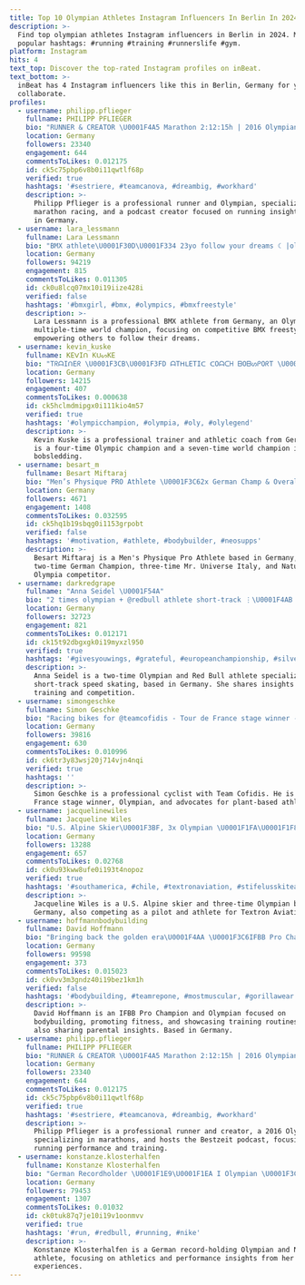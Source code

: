 ```yaml
---
title: Top 10 Olympian Athletes Instagram Influencers In Berlin In 2024
description: >-
  Find top olympian athletes Instagram influencers in Berlin in 2024. Most
  popular hashtags: #running #training #runnerslife #gym.
platform: Instagram
hits: 4
text_top: Discover the top-rated Instagram profiles on inBeat.
text_bottom: >-
  inBeat has 4 Instagram influencers like this in Berlin, Germany for you to
  collaborate.
profiles:
  - username: philipp.pflieger
    fullname: PHILIPP PFLIEGER
    bio: "RUNNER & CREATOR \U0001F4A5 Marathon 2:12:15h | 2016 Olympian \U0001F4AF @adidas_de Athlete \U0001F3BD @laufteamhamburg \U0001F399 @bestzeit.podcast \U0001F4DA #LaufenAmLimit"
    location: Germany
    followers: 23340
    engagement: 644
    commentsToLikes: 0.012175
    id: ck5c75pbp6v8b0i11qwtlf68p
    verified: true
    hashtags: '#sestriere, #teamcanova, #dreambig, #workhard'
    description: >-
      Philipp Pflieger is a professional runner and Olympian, specializing in
      marathon racing, and a podcast creator focused on running insights. Based
      in Germany.
  - username: lara_lessmann
    fullname: Lara Lessmann
    bio: "BMX athlete\U0001F30D\U0001F334 23yo follow your dreams ☾ |olympian WC:3x\U0001F9474x\U0001F9483x\U0001F949WORLDS\U0001F948EC: 2x\U0001F948 @redbullgermany @vans_europe @oakley @totalbmx @ridetsg @kunstformbmxshop"
    location: Germany
    followers: 94219
    engagement: 815
    commentsToLikes: 0.011305
    id: ck0u8lcq07mx10i19iize428i
    verified: false
    hashtags: '#bmxgirl, #bmx, #olympics, #bmxfreestyle'
    description: >-
      Lara Lessmann is a professional BMX athlete from Germany, an Olympian and
      multiple-time world champion, focusing on competitive BMX freestyle and
      empowering others to follow their dreams.
  - username: kevin_kuske
    fullname: KEᐯIᑎ KᑌᔕKE
    bio: "TᖇᗩIᑎEᖇ \U0001F3CB\U0001F3FD ᗩTᕼᒪETIᑕ ᑕOᗩᑕᕼ ᗷOᗷᔕᑭOᖇT \U0001F3C3\U0001F3FD\U0001F1E9\U0001F1EA \U0001F9474 x ᏫᒪᎩᗰᑭiᑕ ᑕᕼᗩᗰᑭισᑎ \U0001F9482 x ᏫᒪᎩᗰᑭiᑕ ᗰᏋᎴᎯᒪ \U0001F3C67 x ᗯOᖇᒪᗪ ᑕᕼᗩᗰᑭIOᑎ \U0001F525ᐯ OᒪYᗰᑭIᑕ GᗩᗰEᔕ\U0001F33F \U0001F48A ᖇEᗩᒪ ᔕᑌᑭᑭᔕ ᗯIᑎᑎEᖇᔕᖴOOᗪ \U0001F512\U0001F468‍\U0001F469‍\U0001F466"
    location: Germany
    followers: 14215
    engagement: 407
    commentsToLikes: 0.000638
    id: ck5hclmdmipgx0i111kio4m57
    verified: true
    hashtags: '#olympicchampion, #olympia, #oly, #olylegend'
    description: >-
      Kevin Kuske is a professional trainer and athletic coach from Germany. He
      is a four-time Olympic champion and a seven-time world champion in
      bobsledding.
  - username: besart_m
    fullname: Besart Miftaraj
    bio: "Men’s Physique PRO Athlete \U0001F3C62x German Champ & Overall Champ\U0001F1E9\U0001F1EA \U0001F3C63x Mr. Universe Italy\U0001F1EE\U0001F1F9 \U0001F3C5Natural Mr Olympia Las Vegas competitor\U0001F1FA\U0001F1F8 @smilodox @neosupps"
    location: Germany
    followers: 4671
    engagement: 1408
    commentsToLikes: 0.032595
    id: ck5hq1b19sbqg0i1153grpobt
    verified: false
    hashtags: '#motivation, #athlete, #bodybuilder, #neosupps'
    description: >-
      Besart Miftaraj is a Men's Physique Pro Athlete based in Germany, a
      two-time German Champion, three-time Mr. Universe Italy, and Natural Mr.
      Olympia competitor.
  - username: darkredgrape
    fullname: "Anna Seidel \U0001F54A"
    bio: "2 times olympian + @redbull athlete short-track ⋮\U0001F4AB #teamtoyota @axelent_sverige ❁❁❁"
    location: Germany
    followers: 32723
    engagement: 821
    commentsToLikes: 0.012171
    id: ck15t92dbgxgk0i19myxzl950
    verified: true
    hashtags: '#givesyouwings, #grateful, #europeanchampionship, #silver'
    description: >-
      Anna Seidel is a two-time Olympian and Red Bull athlete specializing in
      short-track speed skating, based in Germany. She shares insights on
      training and competition.
  - username: simongeschke
    fullname: Simon Geschke
    bio: "Racing bikes for @teamcofidis - Tour de France stage winner - Olympian - plantbased Athlete - personalized video messages on @cameo \U0001F447"
    location: Germany
    followers: 39816
    engagement: 630
    commentsToLikes: 0.010996
    id: ck6tr3y83wsj20j714vjn4nqi
    verified: true
    hashtags: ''
    description: >-
      Simon Geschke is a professional cyclist with Team Cofidis. He is a Tour de
      France stage winner, Olympian, and advocates for plant-based athletics.
  - username: jacquelinewiles
    fullname: Jacqueline Wiles
    bio: "U.S. Alpine Skier\U0001F3BF, 3x Olympian \U0001F1FA\U0001F1F8 Pilot & @textronaviation athlete ✈️"
    location: Germany
    followers: 13288
    engagement: 657
    commentsToLikes: 0.02768
    id: ck0u93kww8ufe0i193t4nopoz
    verified: true
    hashtags: '#southamerica, #chile, #textronaviation, #stifelusskiteam'
    description: >-
      Jacqueline Wiles is a U.S. Alpine skier and three-time Olympian based in
      Germany, also competing as a pilot and athlete for Textron Aviation.
  - username: hoffmannbodybuilding
    fullname: David Hoffmann
    bio: "Bringing back the golden era\U0001F4AA \U0001F3C6IFBB Pro Champion \U0001F3C5Olympian \U0001F449@esncom Athlete \U0001F449@repone.de Athlete \U0001F449@climaqx_ Athlete \U0001F47CDad"
    location: Germany
    followers: 99598
    engagement: 373
    commentsToLikes: 0.015023
    id: ck0vv3m3gndz40i19bez1km1h
    verified: false
    hashtags: '#bodybuilding, #teamrepone, #mostmuscular, #gorillawear'
    description: >-
      David Hoffmann is an IFBB Pro Champion and Olympian focused on
      bodybuilding, promoting fitness, and showcasing training routines, while
      also sharing parental insights. Based in Germany.
  - username: philipp.pflieger
    fullname: PHILIPP PFLIEGER
    bio: "RUNNER & CREATOR \U0001F4A5 Marathon 2:12:15h | 2016 Olympian \U0001F4AF @adidas_de Athlete \U0001F3BD @laufteamhamburg \U0001F399 @bestzeit.podcast \U0001F4DA #LaufenAmLimit"
    location: Germany
    followers: 23340
    engagement: 644
    commentsToLikes: 0.012175
    id: ck5c75pbp6v8b0i11qwtlf68p
    verified: true
    hashtags: '#sestriere, #teamcanova, #dreambig, #workhard'
    description: >-
      Philipp Pflieger is a professional runner and creator, a 2016 Olympian
      specializing in marathons, and hosts the Bestzeit podcast, focusing on
      running performance and training.
  - username: konstanze.klosterhalfen
    fullname: Konstanze Klosterhalfen
    bio: "German Recordholder \U0001F1E9\U0001F1EA I Olympian \U0001F3C3‍♀️ I Nike Athlete I RedBull Germany \U0001F403 I Portland Oregon Contact & Requests: db@wertkonzept.com"
    location: Germany
    followers: 79453
    engagement: 1307
    commentsToLikes: 0.01032
    id: ck0tuk87q7je10i19v1oonmvv
    verified: true
    hashtags: '#run, #redbull, #running, #nike'
    description: >-
      Konstanze Klosterhalfen is a German record-holding Olympian and Nike
      athlete, focusing on athletics and performance insights from her training
      experiences.
---
```


